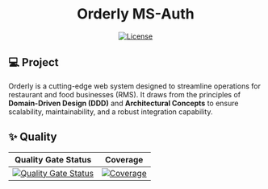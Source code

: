 <h1 align="center">Orderly MS-Auth</h1>

<p align="center">
  <a href="#-license">
    <img alt="License" src="https://img.shields.io/static/v1?label=license&message=MIT&color=ed2945&labelColor=000000">
  </a>
</p>

## 💻 Project

Orderly is a cutting-edge web system designed to streamline operations for restaurant and food businesses (RMS). It draws from the principles of **Domain-Driven Design (DDD)** and **Architectural Concepts** to ensure scalability, maintainability, and a robust integration capability.

## ✨ Quality

| Quality Gate Status | Coverage |
| --- | --- |
| [![Quality Gate Status](https://sonarcloud.io/api/project_badges/measure?project=tribofustack_ms-auth&metric=alert_status)](https://sonarcloud.io/summary/new_code?id=tribofustack_ms-auth) | [![Coverage](https://sonarcloud.io/api/project_badges/measure?project=tribofustack_ms-auth&metric=coverage)](https://sonarcloud.io/summary/new_code?id=tribofustack_ms-auth) |


